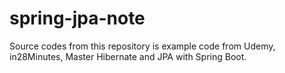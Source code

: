 # spring-jpa-note

Source codes from this repository is example code from Udemy, in28Minutes, Master Hibernate and JPA with Spring Boot.
